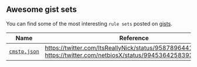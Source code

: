 ## Awesome gist sets
You can find some of the most interesting `rule sets` posted on [gists](https://gist.github.com/n0dec/).

| Name | Reference |
| --- | --- |
| [`cmstp.json`](https://gist.github.com/n0dec/d03c557859515aedb1e1e296adabe474) | https://twitter.com/ItsReallyNick/status/958789644165894146<br>https://twitter.com/netbiosX/status/994536425839382528 |
